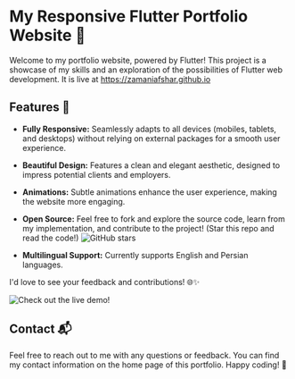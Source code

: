 # My Responsive Flutter Portfolio Website 🚀

Welcome to my portfolio website, powered by Flutter! This project is a showcase of my skills and an exploration of the possibilities of Flutter web development.
It is live at https://zamaniafshar.github.io

## Features 🌟

- **Fully Responsive:** Seamlessly adapts to all devices (mobiles, tablets, and desktops) without relying on external packages for a smooth user experience.
  
- **Beautiful Design:** Features a clean and elegant aesthetic, designed to impress potential clients and employers.

- **Animations:** Subtle animations enhance the user experience, making the website more engaging.

- **Open Source:** Feel free to fork and explore the source code, learn from my implementation, and contribute to the project! (Star this repo and read the code!)
  ![GitHub stars](https://img.shields.io/github/stars/zamaniafshar/zamaniafshar.github.io?style=social)

- **Multilingual Support:** Currently supports English and Persian languages.

I'd love to see your feedback and contributions! 🌐✨

![Check out the live demo!](https://github.com/zamaniafshar/zamaniafshar.github.io/assets/88077166/3a97c84b-0609-4634-9f10-c06210fca2f6)

## Contact 📬

Feel free to reach out to me with any questions or feedback. You can find my contact information on the home page of this portfolio. Happy coding! 🚀
